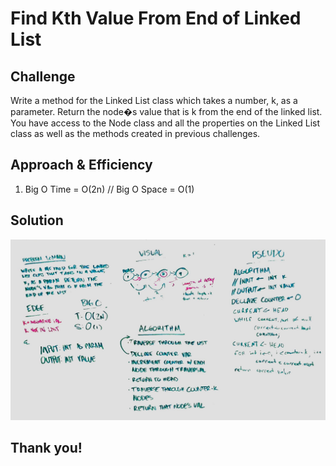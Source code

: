 # Find Kth Value From End of Linked List

## Challenge
Write a method for the Linked List class which takes a number, k, as a parameter. Return the node�s value that is k from the end of the linked list. You have access to the Node class and all the properties on the Linked List class as well as the methods created in previous challenges.

## Approach & Efficiency
1.  Big O Time = O(2n) // Big O Space = O(1)

## Solution

![Whiteboard](whiteboard_img.png)

## Thank you!
